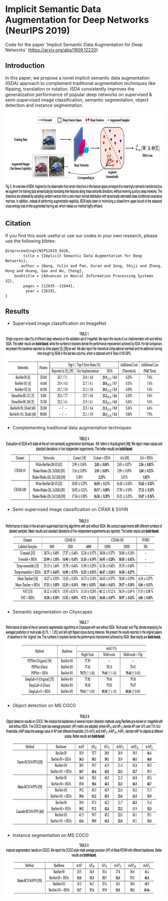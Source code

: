 # Implicit Semantic Data Augmentation for Deep Networks **(NeurIPS 2019)**

Code for the paper 'Implicit Semantic Data Augmentation for Deep Networks' (https://arxiv.org/abs/1909.12220)


## Introduction

In this paper, we propose a novel implicit semantic data augmentation (ISDA) approach to complement traditional augmentation techniques like ﬂipping, translation or rotation.
ISDA consistently improves the generalization performance of popular deep networks on supervised & semi-supervised image classification, semantic segmentation, object detection and instance segmentation.

<p align="center">
    <img src="ISDA-overview.png" height="309" width= "900">
</p>


## Citation

If you find this work useful or use our codes in your own research, please use the following bibtex:

```
@inproceedings{NIPS2019_9426,
        title = {Implicit Semantic Data Augmentation for Deep Networks},
       author = {Wang, Yulin and Pan, Xuran and Song, Shiji and Zhang, Hong and Huang, Gao and Wu, Cheng},
    booktitle = {Advances in Neural Information Processing Systems 32},
        pages = {12635--12644},
         year = {2019},
}

```

## Results

- Supervised image classification on ImageNet
<p align="center">
    <img src="ImageNet.png" height="284" width= "900">
</p>

- Complementing traditional data augmentation techniques
<p align="center">
    <img src="Complementary results.png" height="212" width= "900">
</p>

- Semi-supervised image classification on CIFAR & SVHN
<p align="center">
    <img src="Semi supervised learning.png" height="278" width= "900">
</p>

- Semantic segmentation on Cityscapes
<p align="center">
    <img src="Semantic Segmentation.png" height="250" width= "900">
</p>

- Object detection on MS COCO
<p align="center">
    <img src="Object detection.png" height="365" width= "900">
</p>

- Instance segmentation on MS COCO
<p align="center">
    <img src="Instance Segmentation.png" height="174" width= "900">
</p>



